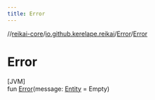 ```yaml
---
title: Error
---
```

//[reikai-core](../../../index.html)/[io.github.kerelape.reikai](../index.html)/[Error](index.html)/[Error](-error.html)



# Error



[JVM]\
fun [Error](-error.html)(message: [Entity](../-entity/index.html) = Empty)




